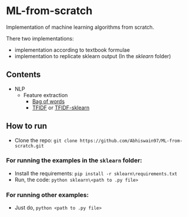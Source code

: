 # ML-from-scratch

Implementation of machine learning algorithms from scratch.

There two implementations:
- implementation according to textbook formulae
- implementation to replicate sklearn output (In the *sklearn* folder)

## Contents

- NLP
    - Feature extraction 
        - [Bag of words](https://github.com/Abhiswain97/ML-from-scratch/blob/master/NLP/feature_extraction/BOW.py) 
        - [TFIDF](https://github.com/Abhiswain97/ML-from-scratch/blob/master/NLP/feature_extraction/Tfidf.py) or [TFIDF-sklearn](https://github.com/Abhiswain97/ML-from-scratch/blob/master/sklearn/NLP/feature_extraction/Tfidf.py) 

## How to run

- Clone the repo: `git clone https://github.com/Abhiswain97/ML-from-scratch.git`

### For running the examples in the `sklearn` folder:

- Install the requirements: `pip install -r sklearn\requirements.txt`
- Run, the code: `python sklearn\<path to .py file>`
    
### For running other examples:

- Just do, `python <path to .py file>`